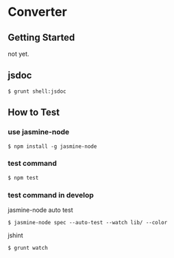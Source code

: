 # Converter

## Getting Started

not yet.

## jsdoc

```
$ grunt shell:jsdoc
```

## How to Test

### use jasmine-node

```
$ npm install -g jasmine-node
```

### test command

```
$ npm test
```

### test command in develop

jasmine-node auto test
```
$ jasmine-node spec --auto-test --watch lib/ --color
```

jshint
```
$ grunt watch
```
